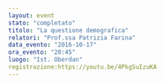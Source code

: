 ```yaml
---
layout: event
stato: "completato"
titolo: "La questione demografica"
relatori: "Prof.ssa Patrizia Farina"
data_evento: "2016-10-17"
ora_evento: "20:45"
luogo: "Ist. Oberdan"
registrazione:https://youtu.be/4PkgSuIzuKA 
---
```

